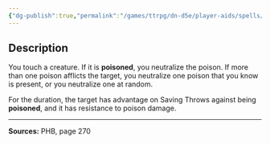 ```yaml
---
{"dg-publish":true,"permalink":"/games/ttrpg/dn-d5e/player-aids/spells/level-2/protection-from-poison/","tags":["TTRPG/DND/5e","verbal","somatic","Spell"],"noteIcon":""}
---
```



## Description
You touch a creature.
If it is **poisoned**, you neutralize the poison.
If more than one poison afflicts the target, you neutralize one poison that you know is present, or you neutralize one at random.

For the duration, the target has advantage on Saving Throws against being **poisoned**, and it has resistance to poison damage.

---

**Sources:** PHB, page 270
